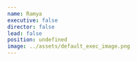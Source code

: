 ```yaml
---
name: Ramya
executive: false
director: false
lead: false
position: undefined
image: ../assets/default_exec_image.png
---
```

